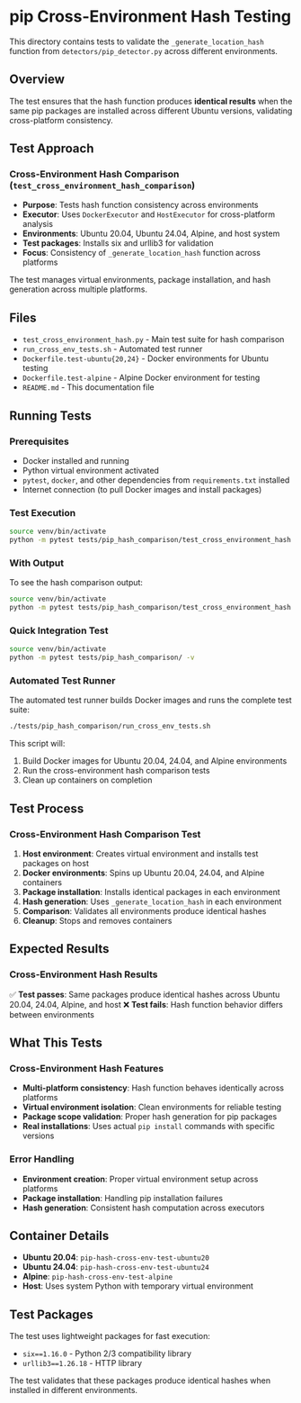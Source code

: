 # pip Cross-Environment Hash Testing

This directory contains tests to validate the `_generate_location_hash` function from `detectors/pip_detector.py` across different environments.

## Overview

The test ensures that the hash function produces **identical results** when the same pip packages are installed across different Ubuntu versions, validating cross-platform consistency.

## Test Approach

### Cross-Environment Hash Comparison (`test_cross_environment_hash_comparison`)

- **Purpose**: Tests hash function consistency across environments
- **Executor**: Uses `DockerExecutor` and `HostExecutor` for cross-platform analysis
- **Environments**: Ubuntu 20.04, Ubuntu 24.04, Alpine, and host system
- **Test packages**: Installs six and urllib3 for validation
- **Focus**: Consistency of `_generate_location_hash` function across platforms

The test manages virtual environments, package installation, and hash generation across multiple platforms.

## Files

- `test_cross_environment_hash.py` - Main test suite for hash comparison
- `run_cross_env_tests.sh` - Automated test runner
- `Dockerfile.test-ubuntu{20,24}` - Docker environments for Ubuntu testing
- `Dockerfile.test-alpine` - Alpine Docker environment for testing
- `README.md` - This documentation file

## Running Tests

### Prerequisites

- Docker installed and running
- Python virtual environment activated
- `pytest`, `docker`, and other dependencies from `requirements.txt` installed
- Internet connection (to pull Docker images and install packages)

### Test Execution

```bash
source venv/bin/activate
python -m pytest tests/pip_hash_comparison/test_cross_environment_hash.py -v
```

### With Output

To see the hash comparison output:

```bash
source venv/bin/activate
python -m pytest tests/pip_hash_comparison/test_cross_environment_hash.py -v -s
```

### Quick Integration Test

```bash
source venv/bin/activate
python -m pytest tests/pip_hash_comparison/ -v
```

### Automated Test Runner

The automated test runner builds Docker images and runs the complete test suite:

```bash
./tests/pip_hash_comparison/run_cross_env_tests.sh
```

This script will:

1. Build Docker images for Ubuntu 20.04, 24.04, and Alpine environments
2. Run the cross-environment hash comparison tests
3. Clean up containers on completion

## Test Process

### Cross-Environment Hash Comparison Test

1. **Host environment**: Creates virtual environment and installs test packages on host
2. **Docker environments**: Spins up Ubuntu 20.04, 24.04, and Alpine containers
3. **Package installation**: Installs identical packages in each environment
4. **Hash generation**: Uses `_generate_location_hash` in each environment
5. **Comparison**: Validates all environments produce identical hashes
6. **Cleanup**: Stops and removes containers

## Expected Results

### Cross-Environment Hash Results

✅ **Test passes**: Same packages produce identical hashes across Ubuntu 20.04, 24.04, Alpine, and host
❌ **Test fails**: Hash function behavior differs between environments

## What This Tests

### Cross-Environment Hash Features

- **Multi-platform consistency**: Hash function behaves identically across platforms
- **Virtual environment isolation**: Clean environments for reliable testing
- **Package scope validation**: Proper hash generation for pip packages
- **Real installations**: Uses actual `pip install` commands with specific versions

### Error Handling

- **Environment creation**: Proper virtual environment setup across platforms
- **Package installation**: Handling pip installation failures
- **Hash generation**: Consistent hash computation across executors

## Container Details

- **Ubuntu 20.04**: `pip-hash-cross-env-test-ubuntu20`
- **Ubuntu 24.04**: `pip-hash-cross-env-test-ubuntu24`
- **Alpine**: `pip-hash-cross-env-test-alpine`
- **Host**: Uses system Python with temporary virtual environment

## Test Packages

The test uses lightweight packages for fast execution:

- `six==1.16.0` - Python 2/3 compatibility library
- `urllib3==1.26.18` - HTTP library

The test validates that these packages produce identical hashes when installed in different environments.
